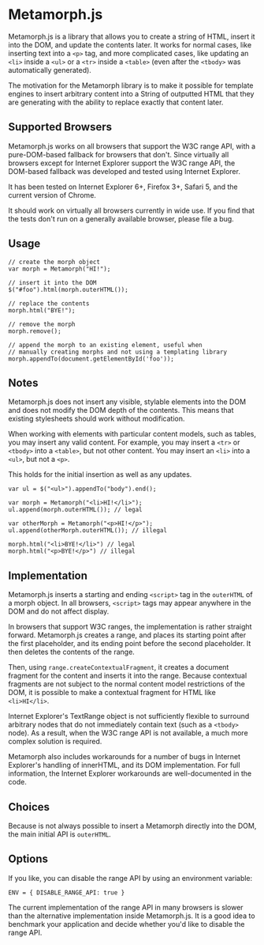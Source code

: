 # Metamorph.js

Metamorph.js is a library that allows you to create a string of HTML,
insert it into the DOM, and update the contents later. It works for
normal cases, like inserting text into a `<p>` tag, and more complicated
cases, like updating an `<li>` inside a `<ul>` or a `<tr>` inside a
`<table>` (even after the `<tbody>` was automatically generated).

The motivation for the Metamorph library is to make it possible for template
engines to insert arbitrary content into a String of outputted HTML that
they are generating with the ability to replace exactly that content
later.

## Supported Browsers

Metamorph.js works on all browsers that support the W3C range API, with
a pure-DOM-based fallback for browsers that don't. Since virtually all
browsers except for Internet Explorer support the W3C range API, the
DOM-based fallback was developed and tested using Internet Explorer.

It has been tested on Internet Explorer 6+, Firefox 3+, Safari 5, and
the current version of Chrome.

It should work on virtually all browsers currently in wide use. If you
find that the tests don't run on a generally available browser, please
file a bug.

## Usage

    // create the morph object
    var morph = Metamorph("HI!");

    // insert it into the DOM
    $("#foo").html(morph.outerHTML());

    // replace the contents
    morph.html("BYE!");

    // remove the morph
    morph.remove();

    // append the morph to an existing element, useful when
    // manually creating morphs and not using a templating library
    morph.appendTo(document.getElementById('foo'));

## Notes

Metamorph.js does not insert any visible, stylable elements into the
DOM and does not modify the DOM depth of the contents. This means that
existing stylesheets should work without modification.

When working with elements with particular content models, such as
tables, you may insert any valid content. For example, you may insert
a `<tr>` or `<tbody>` into a `<table>`, but not other content. You may
insert an `<li>` into a `<ul>`, but not a `<p>`.

This holds for the initial insertion as well as any updates.

    var ul = $("<ul>").appendTo("body").end();

    var morph = Metamorph("<li>HI!</li>");
    ul.append(morph.outerHTML()); // legal

    var otherMorph = Metamorph("<p>HI!</p>");
    ul.append(otherMorph.outerHTML()); // illegal

    morph.html("<li>BYE!</li>") // legal
    morph.html("<p>BYE!</p>") // illegal

## Implementation

Metamorph.js inserts a starting and ending `<script>` tag in the
`outerHTML` of a morph object. In all browsers, `<script>` tags may
appear anywhere in the DOM and do not affect display.

In browsers that support W3C ranges, the implementation is rather
straight forward. Metamorph.js creates a range, and places its starting
point after the first placeholder, and its ending point before the
second placeholder. It then deletes the contents of the range.

Then, using `range.createContextualFragment`, it creates a document
fragment for the content and inserts it into the range. Because
contextual fragments are not subject to the normal content model
restrictions of the DOM, it is possible to make a contextual fragment
for HTML like `<li>HI</li>`.

Internet Explorer's TextRange object is not sufficiently flexible to
surround arbitrary nodes that do not immediately contain text (such as a
`<tbody>` node). As a result, when the W3C range API is not available, a
much more complex solution is required.

Metamorph also includes workarounds for a number of bugs in Internet
Explorer's handling of innerHTML, and its DOM implementation. For full
information, the Internet Explorer workarounds are well-documented in
the code.

## Choices

Because is not always possible to insert a Metamorph directly into the DOM,
the main initial API is `outerHTML`.

## Options

If you like, you can disable the range API by using an environment
variable:

    ENV = { DISABLE_RANGE_API: true }

The current implementation of the range API in many browsers is slower
than the alternative implementation inside Metamorph.js. It is a good
idea to benchmark your application and decide whether you'd like to
disable the range API.
